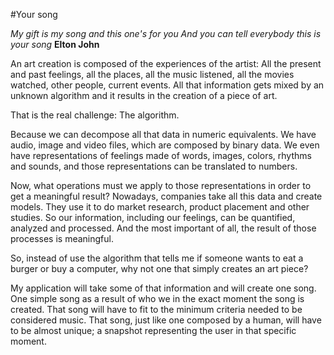 #Your song

*My gift is my song and this one's for you
And you can tell everybody this is your song* **Elton John**

An art creation is composed of the experiences of the artist: All the present and past feelings, all the places, all the music listened, all the movies watched, other people, current events. All that information gets mixed by an unknown algorithm and it results in the creation of a piece of art.

That is the real challenge: The algorithm.

Because we can decompose all that data in numeric equivalents. We have audio, image and video files, which are composed by binary data. We even have representations of feelings made of words, images, colors, rhythms and sounds, and those representations can be translated to numbers.

Now, what operations must we apply to those representations in order to get a meaningful result? Nowadays, companies take all this data and create models. They use it to do market research, product placement and other studies. So our information, including our feelings, can be quantified, analyzed and processed. And the most important of all, the result of those processes is meaningful. 

So, instead of use the algorithm that tells me if someone wants to eat a burger or buy a computer, why not one that simply creates an art piece?

My application will take some of that information and will create one song. One simple song as a result of who we in the exact moment the song is created. That song will have to fit to the minimum criteria needed to be considered music. That song, just like one composed by a human, will have to be almost unique; a snapshot representing the user in that specific moment.






